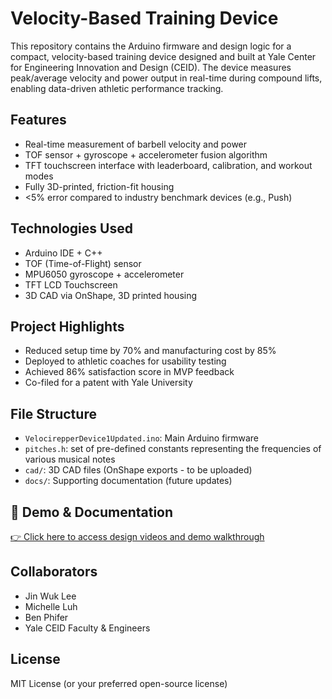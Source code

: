 # Velocity-Based Training Device

This repository contains the Arduino firmware and design logic for a compact, velocity-based training device designed and built at Yale Center for Engineering Innovation and Design (CEID). The device measures peak/average velocity and power output in real-time during compound lifts, enabling data-driven athletic performance tracking.

## Features
- Real-time measurement of barbell velocity and power
- TOF sensor + gyroscope + accelerometer fusion algorithm
- TFT touchscreen interface with leaderboard, calibration, and workout modes
- Fully 3D-printed, friction-fit housing
- <5% error compared to industry benchmark devices (e.g., Push)

## Technologies Used
- Arduino IDE + C++
- TOF (Time-of-Flight) sensor
- MPU6050 gyroscope + accelerometer
- TFT LCD Touchscreen
- 3D CAD via OnShape, 3D printed housing

## Project Highlights
- Reduced setup time by 70% and manufacturing cost by 85%
- Deployed to athletic coaches for usability testing
- Achieved 86% satisfaction score in MVP feedback
- Co-filed for a patent with Yale University

## File Structure
- `VelocirepperDevice1Updated.ino`: Main Arduino firmware
- `pitches.h`: set of pre-defined constants representing the frequencies of various musical notes
- `cad/`: 3D CAD files (OnShape exports - to be uploaded)
- `docs/`: Supporting documentation (future updates)

## 🎥 Demo & Documentation
[👉 Click here to access design videos and demo walkthrough](https://drive.google.com/drive/folders/192VMI9i2ERZRvw-EJ-ldwrsGDiov8WNI)

## Collaborators
- Jin Wuk Lee
- Michelle Luh
- Ben Phifer
- Yale CEID Faculty & Engineers

## License
MIT License (or your preferred open-source license)
